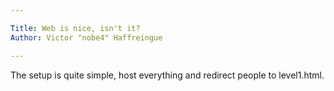 ```yaml
---

Title: Web is nice, isn't it?
Author: Victor "nobe4" Haffreingue

---
```


The setup is quite simple, host everything and redirect people to level1.html.

